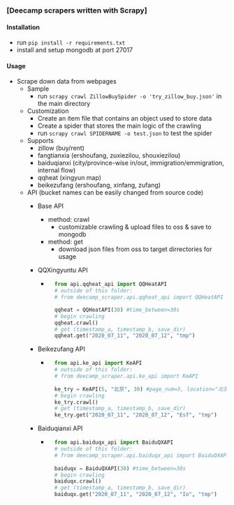### [Deecamp scrapers written with Scrapy]


#### Installation
- run `pip install -r requirements.txt` 
- install and setup mongodb at port 27017

#### Usage
- Scrape down data from webpages
    - Sample
        - run `scrapy crawl ZillowBuySpider -o 'try_zillow_buy.json'` in the main directory
    - Customization
        - Create an item file that contains an object used to store data
        - Create a spider that stores the main logic of the crawling
        - run `scrapy crawl SPIDERNAME -o test.json` to test the spider
    - Supports
        - zillow (buy/rent)
        - fangtianxia (ershoufang, zuxiezilou, shouxiezilou)
        - baiduqianxi (city/province-wise in/out, immigration/emmigration, internal flow)
        - qqheat (xingyun map)
        - beikezufang (ershoufang, xinfang, zufang)
    - API (bucket names can be easily changed from source code)
        - Base API
            - method: crawl
                - customizable crawling & upload files to oss & save to mongodb
            - method: get
                - download json files from oss to target dirrectories for usage
        - QQXingyuntu API
            - ```python
                from api.qqheat_api import QQHeatAPI
                # outside of this folder:
                # from deecamp_scraper.api.qqheat_api import QQHeatAPI  

                qqheat = QQHeatAPI(30) #time_between=30s
                # begin crawling
                qqheat.crawl()
                # get (timestamp_a, timestamp_b, save_dir)
                qqheat.get("2020_07_11", "2020_07_12", "tmp")

              ```
        - Beikezufang API
            - ```python
                from api.ke_api import KeAPI 
                # outside of this folder:
                # from deecamp_scraper.api.ke_api import KeAPI  
 
                ke_try = KeAPI(5, "北京", 30) #page_num=5, location="北京", time_between=30s
                # begin crawling
                ke_try.crawl() 
                # get (timestamp_a, timestamp_b, save_dir)
                ke_try.get("2020_07_11", "2020_07_12", "Esf", "tmp")
              ```
        
        - Baiduqianxi API
            - ```python
                from api.baiduqx_api import BaiduQXAPI 
                # outside of this folder:
                # from deecamp_scraper.api.baiduqx_api import BaiduQXAPI  
 
                baiduqx = BaiduQXAPI(30) #time_between=30s
                # begin crawling
                baiduqx.crawl() 
                # get (timestamp_a, timestamp_b, save_dir)
                baiduqx.get("2020_07_11", "2020_07_12", "Io", "tmp")
              ```